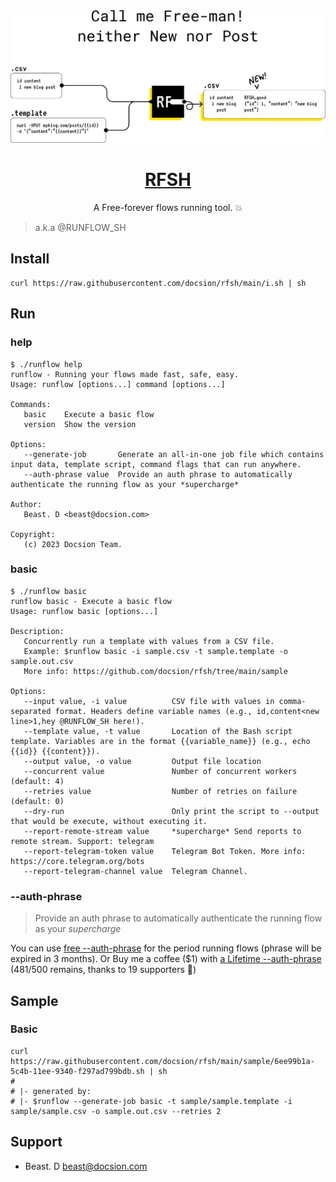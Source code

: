 <a href="https://github.com/docsion/rfsh">
  <img alt="RFSH – a Free-forever flows running tool." src="https://github.com/docsion/rfsh/blob/main/static/rfsh_banner_v2.png?raw=true">
  <h1 align="center">RFSH</h1>
</a>

<p align="center">
  A Free-forever flows running tool. 💥
</p>

> a.k.a @RUNFLOW_SH

## Install
```
curl https://raw.githubusercontent.com/docsion/rfsh/main/i.sh | sh
```

## Run

### help
```
$ ./runflow help
runflow - Running your flows made fast, safe, easy.
Usage: runflow [options...] command [options...]

Commands:
   basic    Execute a basic flow
   version  Show the version

Options:
   --generate-job       Generate an all-in-one job file which contains input data, template script, command flags that can run anywhere.
   --auth-phrase value  Provide an auth phrase to automatically authenticate the running flow as your *supercharge*

Author:
   Beast. D <beast@docsion.com>

Copyright:
   (c) 2023 Docsion Team.
```

### basic
```
$ ./runflow basic
runflow basic - Execute a basic flow
Usage: runflow basic [options...]

Description:
   Concurrently run a template with values from a CSV file.
   Example: $runflow basic -i sample.csv -t sample.template -o sample.out.csv
   More info: https://github.com/docsion/rfsh/tree/main/sample

Options:
   --input value, -i value          CSV file with values in comma-separated format. Headers define variable names (e.g., id,content<new line>1,hey @RUNFLOW_SH here!).
   --template value, -t value       Location of the Bash script template. Variables are in the format {{variable_name}} (e.g., echo {{id}} {{content}}).
   --output value, -o value         Output file location
   --concurrent value               Number of concurrent workers (default: 4)
   --retries value                  Number of retries on failure (default: 0)
   --dry-run                        Only print the script to --output that would be execute, without executing it.
   --report-remote-stream value     *supercharge* Send reports to remote stream. Support: telegram
   --report-telegram-token value    Telegram Bot Token. More info: https://core.telegram.org/bots
   --report-telegram-channel value  Telegram Channel.
```

### --auth-phrase
> Provide an auth phrase to automatically authenticate the running flow as your *supercharge*

You can use [free --auth-phrase](auth_phrase.txt) for the period running flows (phrase will be expired in 3 months). Or Buy me a coffee ($1) with [ a Lifetime --auth-phrase](https://docsion.com/product/rfsh) (481/500 remains, thanks to 19 supporters 🙏)

## Sample
### Basic
 ```
curl https://raw.githubusercontent.com/docsion/rfsh/main/sample/6ee99b1a-5c4b-11ee-9340-f297ad799bdb.sh | sh
#
# |- generated by:
# |- $runflow --generate-job basic -t sample/sample.template -i sample/sample.csv -o sample.out.csv --retries 2
```

## Support
- Beast. D <beast@docsion.com>
